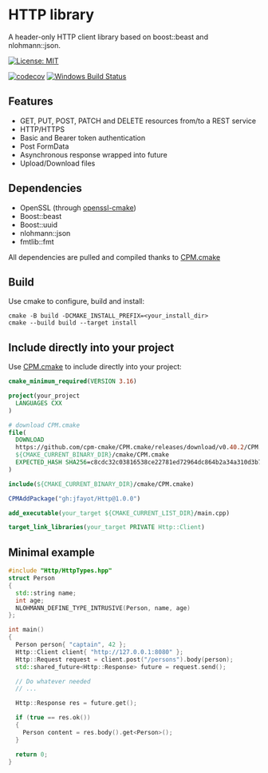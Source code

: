 # HTTP library

A header-only HTTP client library based on boost::beast and nlohmann::json.

[![License: MIT](https://img.shields.io/badge/License-MIT-yellow.svg)](https://github.com/jfayot/Http/blob/main/LICENSE)

[![codecov](https://codecov.io/github/jfayot/Http/graph/badge.svg?token=5I11CHFIZI)](https://codecov.io/github/jfayot/Http)
[![Windows Build Status](https://github.com/jfayot/Http/actions/workflows/tests.yml/badge.svg)](https://github.com/jfayot/Http/actions/workflows/tests.yml)

## Features

* GET, PUT, POST, PATCH and DELETE resources from/to a REST service
* HTTP/HTTPS
* Basic and Bearer token authentication
* Post FormData
* Asynchronous response wrapped into future
* Upload/Download files

## Dependencies

* OpenSSL (through [openssl-cmake](https://github.com/jimmy-park/openssl-cmake))
* Boost::beast
* Boost::uuid
* nlohmann::json
* fmtlib::fmt

All dependencies are pulled and compiled thanks to [CPM.cmake](https://github.com/cpm-cmake/CPM.cmake)

## Build

Use cmake to configure, build and install:

```console
cmake -B build -DCMAKE_INSTALL_PREFIX=<your_install_dir>
cmake --build build --target install
```

## Include directly into your project

Use [CPM.cmake](https://github.com/cpm-cmake/CPM.cmake) to include directly into your project:

```cmake
cmake_minimum_required(VERSION 3.16)

project(your_project
  LANGUAGES CXX
)

# download CPM.cmake
file(
  DOWNLOAD
  https://github.com/cpm-cmake/CPM.cmake/releases/download/v0.40.2/CPM.cmake
  ${CMAKE_CURRENT_BINARY_DIR}/cmake/CPM.cmake
  EXPECTED_HASH SHA256=c8cdc32c03816538ce22781ed72964dc864b2a34a310d3b7104812a5ca2d835d
)

include(${CMAKE_CURRENT_BINARY_DIR}/cmake/CPM.cmake)

CPMAddPackage("gh:jfayot/Http@1.0.0")

add_executable(your_target ${CMAKE_CURRENT_LIST_DIR}/main.cpp)

target_link_libraries(your_target PRIVATE Http::Client)
```

## Minimal example

```c++
#include "Http/HttpTypes.hpp"
struct Person
{
  std::string name;
  int age;
  NLOHMANN_DEFINE_TYPE_INTRUSIVE(Person, name, age)
};

int main()
{
  Person person{ "captain", 42 };
  Http::Client client{ "http://127.0.0.1:8080" };
  Http::Request request = client.post("/persons").body(person);
  std::shared_future<Http::Response> future = request.send();

  // Do whatever needed
  // ...

  Http::Response res = future.get();

  if (true == res.ok())
  {
    Person content = res.body().get<Person>();
  }

  return 0;
}
```
